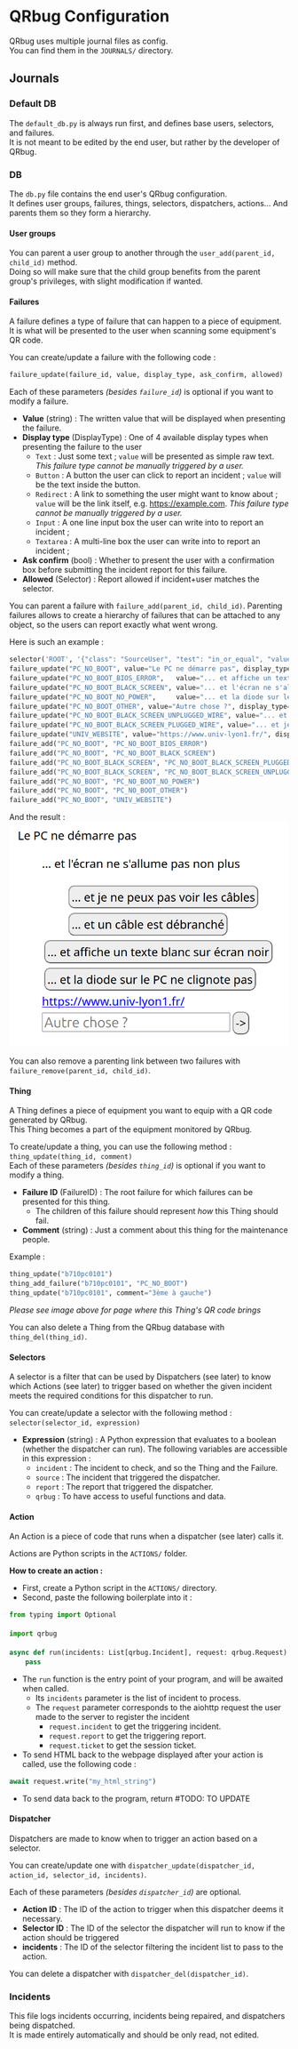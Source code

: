 # QRbug Configuration

QRbug uses multiple journal files as config.  
You can find them in the `JOURNALS/` directory.

## Journals
### Default DB
The `default_db.py` is always run first, and defines base users, selectors, and failures.  
It is not meant to be edited by the end user, but rather by the developer of QRbug.

### DB
The `db.py` file contains the end user's QRbug configuration.  
It defines user groups, failures, things, selectors, dispatchers, actions... And parents them so they form a hierarchy.

#### User groups
You can parent a user group to another through the `user_add(parent_id, child_id)` method.  
Doing so will make sure that the child group benefits from the parent group's privileges, with slight modification if wanted.

#### Failures
A failure defines a type of failure that can happen to a piece of equipment.  
It is what will be presented to the user when scanning some equipment's QR code.

You can create/update a failure with the following code :
```py
failure_update(failure_id, value, display_type, ask_confirm, allowed)
```
Each of these parameters *(besides `failure_id`)* is optional if you want to modify a failure.

- **Value** (string) : The written value that will be displayed when presenting the failure.
- **Display type** (DisplayType) : One of 4 available display types when presenting the failure to the user
  - `Text` : Just some text ; `value` will be presented as simple raw text. _This failure type cannot be manually triggered by a user._
  - `Button` : A button the user can click to report an incident ; `value` will be the text inside the button. 
  - `Redirect` : A link to something the user might want to know about ; `value` will be the link itself, e.g. https://example.com. _This failure type cannot be manually triggered by a user._
  - `Input` : A one line input box the user can write into to report an incident ;
  - `Textarea` : A multi-line box the user can write into to report an incident ;
- **Ask confirm** (bool) : Whether to present the user with a confirmation box before submitting the incident report for this failure.
- **Allowed** (Selector) : Report allowed if incident+user matches the selector.

You can parent a failure with `failure_add(parent_id, child_id)`.
Parenting failures allows to create a hierarchy of failures that can be attached to any object, so the users can report exactly what went wrong.

Here is such an example :
```py
selector('ROOT', '{"class": "SourceUser", "test": "in_or_equal", "value": "ROOT"}')
failure_update("PC_NO_BOOT", value="Le PC ne démarre pas", display_type=Text, allowed="ROOT")
failure_update("PC_NO_BOOT_BIOS_ERROR",   value="... et affiche un texte blanc sur écran noir", display_type=Button, ask_confirm=True, allowed="ROOT")
failure_update("PC_NO_BOOT_BLACK_SCREEN", value="... et l'écran ne s'allume pas non plus", display_type=Text, ask_confirm=True, allowed="ROOT")
failure_update("PC_NO_BOOT_NO_POWER",     value="... et la diode sur le PC ne clignote pas", display_type=Button, ask_confirm=True, allowed="ROOT")
failure_update("PC_NO_BOOT_OTHER", value="Autre chose ?", display_type=Input, ask_confirm=True, allowed="ROOT")
failure_update("PC_NO_BOOT_BLACK_SCREEN_UNPLUGGED_WIRE", value="... et un câble est débranché", display_type=Button, ask_confirm=True, allowed="ROOT")
failure_update("PC_NO_BOOT_BLACK_SCREEN_PLUGGED_WIRE", value="... et je ne peux pas voir les câbles", display_type=Button, ask_confirm=True)
failure_update("UNIV_WEBSITE", value="https://www.univ-lyon1.fr/", display_type=Redirect, allowed="ROOT")
failure_add("PC_NO_BOOT", "PC_NO_BOOT_BIOS_ERROR")
failure_add("PC_NO_BOOT", "PC_NO_BOOT_BLACK_SCREEN")
failure_add("PC_NO_BOOT_BLACK_SCREEN", "PC_NO_BOOT_BLACK_SCREEN_PLUGGED_WIRE")
failure_add("PC_NO_BOOT_BLACK_SCREEN", "PC_NO_BOOT_BLACK_SCREEN_UNPLUGGED_WIRE")
failure_add("PC_NO_BOOT", "PC_NO_BOOT_NO_POWER")
failure_add("PC_NO_BOOT", "PC_NO_BOOT_OTHER")
failure_add("PC_NO_BOOT", "UNIV_WEBSITE")
```

And the result :  
![Failures List Screen](./img/failures_list_screen.png)

You can also remove a parenting link between two failures with `failure_remove(parent_id, child_id)`.

#### Thing
A Thing defines a piece of equipment you want to equip with a QR code generated by QRbug.  
This Thing becomes a part of the equipment monitored by QRbug.

To create/update a thing, you can use the following method : `thing_update(thing_id, comment)`  
Each of these parameters *(besides `thing_id`)* is optional if you want to modify a thing.

- **Failure ID** (FailureID) : The root failure for which failures can be presented for this thing.
  - The children of this failure should represent _how_ this Thing should fail.
- **Comment** (string) : Just a comment about this thing for the maintenance people.

Example :  
```py
thing_update("b710pc0101")
thing_add_failure("b710pc0101", "PC_NO_BOOT")
thing_update("b710pc0101", comment="3ème à gauche")
```
*Please see image above for page where this Thing's QR code brings*

You can also delete a Thing from the QRbug database with `thing_del(thing_id)`.

#### Selectors
A selector is a filter that can be used by Dispatchers (see later) to know which Actions (see later) to trigger based on whether the given incident meets the required conditions for this dispatcher to run.

You can create/update a selector with the following method : `selector(selector_id, expression)`

- **Expression** (string) : A Python expression that evaluates to a boolean (whether the dispatcher can run). The following variables are accessible in this expression :
  - `incident` : The incident to check, and so the Thing and the Failure.
  - `source` : The incident that triggered the dispatcher.
  - `report` : The report that triggered the dispatcher.
  - `qrbug` : To have access to useful functions and data.

#### Action
An Action is a piece of code that runs when a dispatcher (see later) calls it.

Actions are Python scripts in the `ACTIONS/` folder.  

**How to create an action :**
- First, create a Python script in the `ACTIONS/` directory.
- Second, paste the following boilerplate into it :
```py
from typing import Optional

import qrbug

async def run(incidents: List[qrbug.Incident], request: qrbug.Request) -> Optional[str]:
    pass
```
- The `run` function is the entry point of your program, and will be awaited when called.
  - Its `incidents` parameter is the list of incident to process.
  - The `request` parameter corresponds to the aiohttp request the user made to the server to register the incident
      - `request.incident` to get the triggering incident.
      - `request.report` to get the triggering report.
      - `request.ticket` to get the session ticket.
- To send HTML back to the webpage displayed after your action is called, use the following code :
```py
await request.write("my_html_string")
```

- To send data back to the program, return #TODO: TO UPDATE

#### Dispatcher
Dispatchers are made to know when to trigger an action based on a selector.

You can create/update one with `dispatcher_update(dispatcher_id, action_id, selector_id, incidents)`.

Each of these parameters _(besides `dispatcher_id`)_ are optional.

- **Action ID** : The ID of the action to trigger when this dispatcher deems it necessary.
- **Selector ID** : The ID of the selector the dispatcher will run to know if the action should be triggered
- **incidents** : The ID of the selector filtering the incident list to pass to the action.

You can delete a dispatcher with `dispatcher_del(dispatcher_id)`.

### Incidents
This file logs incidents occurring, incidents being repaired, and dispatchers being dispatched.  
It is made entirely automatically and should be only read, not edited.
